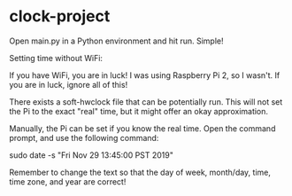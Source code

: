 # clock-project

Open main.py in a Python environment and hit run. Simple!

Setting time without WiFi:

If you have WiFi, you are in luck! I was using Raspberry Pi 2, so I wasn't. If you are in luck, ignore all of this!

There exists a soft-hwclock file that can be potentially run. This will not set the Pi to the exact "real" time, but it might offer an okay approximation.

Manually, the Pi can be set if you know the real time. Open the command prompt, and use the following command:

sudo date -s "Fri Nov 29 13:45:00 PST 2019"

Remember to change the text so that the day of week, month/day, time, time zone, and year are correct!
